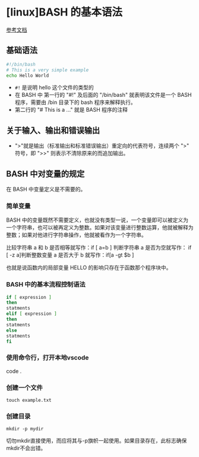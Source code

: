 # [linux]BASH 的基本语法

[参考文档](https://www.cnblogs.com/lonelywolfmoutain/p/5950439.html)

## 基础语法

```bash
#!/bin/bash
# This is a very simple example
echo Hello World
```

- `#!` 是说明 hello 这个文件的类型的
- 在 BASH 中 第一行的 "#!" 及后面的 "/bin/bash" 就表明该文件是一个 BASH 程序，需要由 /bin 目录下的 bash 程序来解释执行。
- 第二行的 "# This is a ..." 就是 BASH 程序的注释

## 关于输入、输出和错误输出

- ">"就是输出（标准输出和标准错误输出）重定向的代表符号，连续两个 ">" 符号，即 ">>" 则表示不清除原来的而追加输出。

## BASH 中对变量的规定

在 BASH 中变量定义是不需要的。

### 简单变量

BASH 中的变量既然不需要定义，也就没有类型一说，一个变量即可以被定义为一个字符串，也可以被再定义为整数。如果对该变量进行整数运算，他就被解释为整数；如果对他进行字符串操作，他就被看作为一个字符串。

比较字符串 a 和 b 是否相等就写作：if [ a=b ]
判断字符串 a 是否为空就写作： if [ -z a]判断整数变量 a 是否大于 b 就写作：if[a -gt $b ]

也就是说函数内的局部变量 HELLO 的影响只存在于函数那个程序块中。

### BASH 中的基本流程控制语法

```bash
if [ expression ]
then
statments
elif [ expression ]
then
statments
else
statments
fi
```

### 使用命令行，打开本地vscode

code .

### 创建一个文件

`touch example.txt`

### 创建目录

`mkdir -p mydir`

切勿mkdir直接使用，而应将其与-p旗帜一起使用。如果目录存在，此标志确保mkdir不会出错。

### 

